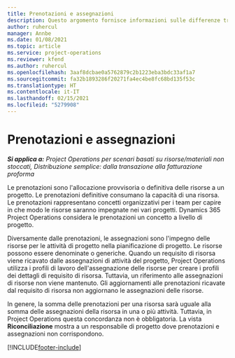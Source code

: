 ```yaml
---
title: Prenotazioni e assegnazioni
description: Questo argomento fornisce informazioni sulle differenze tra le prenotazioni delle risorse e le assegnazioni delle risorse.
author: ruhercul
manager: Annbe
ms.date: 01/08/2021
ms.topic: article
ms.service: project-operations
ms.reviewer: kfend
ms.author: ruhercul
ms.openlocfilehash: 3aaf8dcbae0a5762879c2b1223eba3bdc33af1a7
ms.sourcegitcommit: fa32b1893286f20271fa4ec4be8fc68bd135f53c
ms.translationtype: HT
ms.contentlocale: it-IT
ms.lasthandoff: 02/15/2021
ms.locfileid: "5279908"
---
```

# <a name="bookings-vs-assignments"></a>Prenotazioni e assegnazioni

_**Si applica a:** Project Operations per scenari basati su risorse/materiali non stoccati, Distribuzione semplice: dalla transazione alla fatturazione proforma_

Le prenotazioni sono l'allocazione provvisoria o definitiva delle risorse a un progetto. Le prenotazioni definitive consumano la capacità di una risorsa. Le prenotazioni rappresentano concetti organizzativi per i team per capire in che modo le risorse saranno impegnate nei vari progetti. Dynamics 365 Project Operations considera le prenotazioni un concetto a livello di progetto. 

Diversamente dalle prenotazioni, le assegnazioni sono l'impegno delle risorse per le attività di progetto nella pianificazione di progetto. Le risorse possono essere denominate o generiche.  Quando un requisito di risorsa viene ricavato dalle assegnazioni di attività del progetto, Project Operations utilizza i profili di lavoro dell'assegnazione delle risorse per creare i profili dei dettagli di requisito di risorsa. Tuttavia, un riferimento alle assegnazioni di risorse non viene mantenuto. Gli aggiornamenti alle prenotazioni ricavate dal requisito di risorsa non aggiornano le assegnazioni delle risorse.

In genere, la somma delle prenotazioni per una risorsa sarà uguale alla somma delle assegnazioni della risorsa in una o più attività. Tuttavia, in Project Operations questa concordanza non è obbligatoria. La vista **Riconciliazione** mostra a un responsabile di progetto dove prenotazioni e assegnazioni non corrispondono.




[!INCLUDE[footer-include](../includes/footer-banner.md)]
